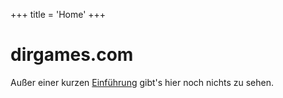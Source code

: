 +++
title = 'Home'
+++

# dirgames.com

Außer einer kurzen [Einführung](about) gibt's hier noch nichts zu sehen.